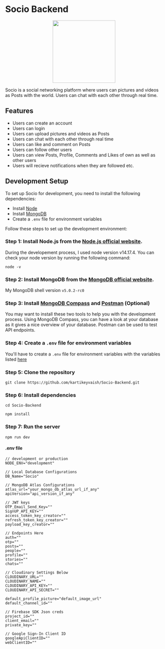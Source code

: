 ﻿# Socio Backend

<p align="center">
  <img width="200" src="https://i.imgur.com/NSZRbpr.png" />
</p>

Socio is a social networking platform where users can pictures and videos as Posts with the world.
Users can chat with each other through real time.

## Features

- Users can create an account
- Users can login
- Users can upload pictures and videos as Posts
- Users can chat with each other through real time
- Users can like and comment on Posts
- Users can follow other users
- Users can view Posts, Profile, Comments and Likes of own as well as other users
- Users will recieve notifications when they are followed etc.

## Development Setup

To set up Socio for development, you need to install the following dependencies:

- Install [Node](https://nodejs.org/en/)
- Install [MongoDB](https://www.mongodb.com/download-center/community)
- Create a `.env` file for environment variables

Follow these steps to set up the development environment:

### Step 1: Install Node.js from the [Node.js official website](https://nodejs.org/en/).

During the developement process, I used node version v14.17.4. You can check your node version by running the following command:

```shell
node -v
```

### Step 2: Install MongoDB from the [MongoDB official website](https://www.mongodb.com/download-center/community).

My MongoDB shell version `v5.0.2-rc0`

### Step 3: Install [MongoDB Compass](https://www.mongodb.com/products/compass) and [Postman](https://www.postman.com/) (Optional)

You may want to install these two tools to help you with the development process.
Using MongoDB Compass, you can have a look at your database as it gives a nice overview of your database.
Postman can be used to test API endpoints.

### Step 4: Create a `.env` file for environment variables

You'll have to create a `.env` file for environment variables with the variables listed [here](https://github.com/kartikeyvaish/Socio-Backend/blob/main/README.md#env-file)

### Step 5: Clone the repository

    git clone https://github.com/kartikeyvaish/Socio-Backend.git

### Step 6: Install dependencies

    cd Socio-Backend

    npm install

### Step 7: Run the server

    npm run dev

#### .env file

```dosini
// development or production
NODE_ENV="development"

// Local Database Configurations
DB_Name="Socio"

// MongoDB Atlas Configurations
atlas_url="your_mongo_db_atlas_url_if_any"
apiVersion="api_version_if_any"

// JWT keys
OTP_Email_Send_Key=""
SignUP_API_KEY=""
access_token_key_creator=""
refresh_token_key_creator=""
payload_key_creator=""

// Endpoints Here
auth=""
otp=""
posts="" 
people=""
profile=""
stories=""
chats=""

// Cloudinary Settings Below
CLOUDINARY_URL=""
CLOUDINARY_NAME=""
CLOUDINARY_API_KEY=""
CLOUDINARY_API_SECRET=""

default_profile_picture="default_image_url"
default_channel_id=""

// Firebase SDK Json creds
project_id=""
client_email=""
private_key=""

// Google Sign-In Client ID
googleApiClientID=""
webClientID=""
```
